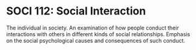 # SOCI 112: Social Interaction

The individual in society. An examination of how people conduct their interactions with others in different kinds of social relationships. Emphasis on the social psychological causes and consequences of such conduct.